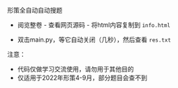 形策全自动自动搜题

- 阅览整卷 - 查看网页源码 - 将html内容复制到 `info.html`

- 双击main.py，等它自动关闭（几秒），然后查看 `res.txt`

注意：

- 代码仅做学习交流使用，请勿用于其他目的
- 仅适用于2022年形策4-9月，部分题目会查不到
